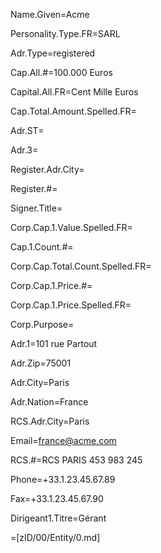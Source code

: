 Name.Given=Acme

Personality.Type.FR=SARL

Adr.Type=registered

Cap.All.#=100.000 Euros

Capital.All.FR=Cent Mille Euros

Cap.Total.Amount.Spelled.FR=

Adr.ST=

Adr.3=

Register.Adr.City=

Register.#=

Signer.Title=

Corp.Cap.1.Value.Spelled.FR=

Cap.1.Count.#=

Corp.Cap.Total.Count.Spelled.FR=

Corp.Cap.1.Price.#=

Corp.Cap.1.Price.Spelled.FR=

Corp.Purpose=

Adr.1=101 rue Partout

Adr.Zip=75001

Adr.City=Paris

Adr.Nation=France
 
RCS.Adr.City=Paris

Email=france@acme.com

RCS.#=RCS PARIS 453 983 245

Phone=+33.1.23.45.67.89

Fax=+33.1.23.45.67.90

Dirigeant1.Titre=Gérant

=[zID/00/Entity/0.md]